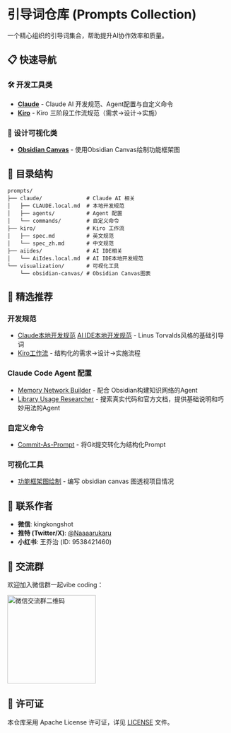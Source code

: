 # 引导词仓库 (Prompts Collection)

一个精心组织的引导词集合，帮助提升AI协作效率和质量。

## 📋 快速导航

### 🛠️ 开发工具类
- **[Claude](./prompts/claude/)** - Claude AI 开发规范、Agent配置与自定义命令
- **[Kiro](./prompts/kiro/)** - Kiro 三阶段工作流规范（需求→设计→实施）

### 🎨 设计可视化类  
- **[Obsidian Canvas](./prompts/visualization/obsidian-canvas/)** - 使用Obsidian Canvas绘制功能框架图

## 📂 目录结构

```
prompts/
├── claude/              # Claude AI 相关
│   ├── CLAUDE.local.md  # 本地开发规范
│   ├── agents/          # Agent 配置
│   └── commands/        # 自定义命令
├── kiro/                # Kiro 工作流
│   ├── spec.md          # 英文规范
│   └── spec_zh.md       # 中文规范
├── aiides/              # AI IDE相关
│   └── AiIdes.local.md  # AI IDE本地开发规范
└── visualization/       # 可视化工具
    └── obsidian-canvas/ # Obsidian Canvas图表
```

## 🌟 精选推荐

### 开发规范
- [Claude本地开发规范](./prompts/claude/CLAUDE.local.md) [AI IDE本地开发规范](./prompts/aiides/AiIdes.local.md) - Linus Torvalds风格的基础引导词
- [Kiro工作流](./prompts/kiro/spec_zh.md) - 结构化的需求→设计→实施流程

### Claude Code Agent 配置
- [Memory Network Builder](./prompts/claude/agents/memory-network-builder.md) - 配合 Obsidian构建知识网络的Agent
- [Library Usage Researcher](./prompts/claude/agents/library-usage-researcher.md) - 搜索真实代码和官方文档，提供基础说明和巧妙用法的Agent

### 自定义命令
- [Commit-As-Prompt](./prompts/claude/commands/commit-as-prompt.md) - 将Git提交转化为结构化Prompt

### 可视化工具
- [功能框架图绘制](./prompts/visualization/obsidian-canvas/使用%20Obsidian%20Canvas%20绘制功能框架图.md) - 编写 obsidian canvas 图透视项目情况

## 👤 联系作者

- **微信**: kingkongshot
- **推特 (Twitter/X)**: [@Naaaarukaru](https://x.com/Naaaarukaru)
- **小红书**: 王乔治 (ID: 9538421460)

## 💬 交流群

欢迎加入微信群一起vibe coding：

<img src="./QRCode.png" alt="微信交流群二维码" width="200">

## 📄 许可证

本仓库采用 Apache License 许可证，详见 [LICENSE](./LICENSE) 文件。
